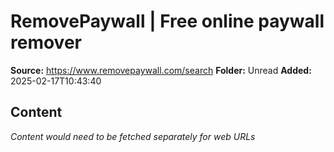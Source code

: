 # RemovePaywall | Free online paywall remover

**Source:** https://www.removepaywall.com/search
**Folder:** Unread
**Added:** 2025-02-17T10:43:40




## Content
*Content would need to be fetched separately for web URLs*
